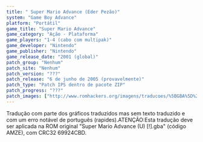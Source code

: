 ```yaml
---
title: " Super Mario Advance (Eder Pezão)"
system: "Game Boy Advance"
platform: "Portátil"
game_title: "Super Mario Advance"
game_category: "Ação - Plataforma"
game_players: "1-4 (cabo com multipak)"
game_developer: "Nintendo"
game_publisher: "Nintendo"
game_release_date: "2001 (global)"
patch_group: "Nenhum"
patch_site: "Nenhum"
patch_version: "???"
patch_release: "6 de junho de 2005 (provavelmente)"
patch_type: "Patch IPS dentro de pacote ZIP"
patch_progress: "???"
patch_images: ["http://www.romhackers.org/imagens/traducoes/%5BGBA%5D%20Super%20Mario%20Advance%20-%20Eder%20Pezao%20-%201.png","http://www.romhackers.org/imagens/traducoes/%5BGBA%5D%20Super%20Mario%20Advance%20-%20Eder%20Pezao%20-%202.png","http://www.romhackers.org/imagens/traducoes/%5BGBA%5D%20Super%20Mario%20Advance%20-%20Eder%20Pezao%20-%203.png"]
---
```

Tradução com parte dos gráficos traduzidos mas sem texto traduzido e com um erro notável de português (rapides).ATENÇÃO:Esta tradução deve ser aplicada na ROM original "Super Mario Advance (U) [!].gba" (código AMZE), com CRC32 69924CBD.
